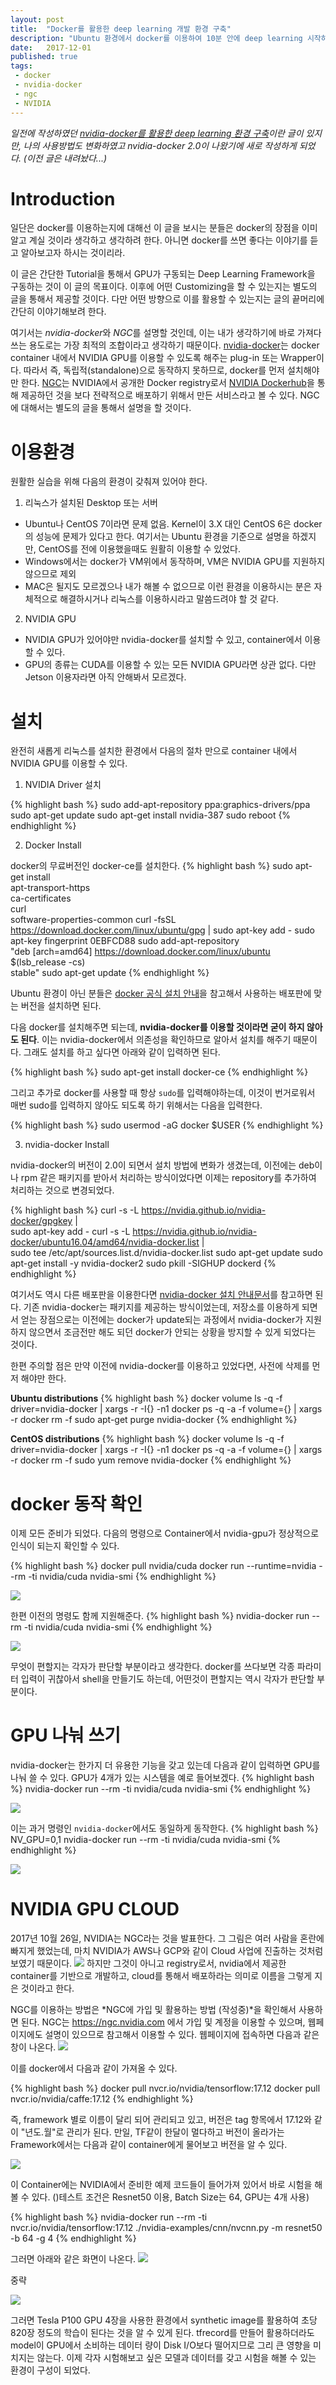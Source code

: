 ```yaml
---
layout: post
title:  "Docker를 활용한 deep learning 개발 환경 구축"
description: "Ubuntu 환경에서 docker를 이용하여 10분 안에 deep learning 시작하기"
date:   2017-12-01
published: true
tags:
 - docker
 - nvidia-docker
 - ngc
 - NVIDIA
---
```


*일전에 작성하였던 [nvidia-docker를 활용한 deep learning 환경 구축]()이란 글이 있지만,
나의 사용방법도 변화하였고 nvidia-docker 2.0이 나왔기에 새로 작성하게 되었다. (이전 글은 내려놨다...)*

# Introduction
일단은 docker를 이용하는지에 대해선 이 글을 보시는 분들은 docker의 장점을 이미 알고 계실 것이라 생각하고 생각하려 한다. 아니면 docker를 쓰면 좋다는 이야기를 듣고 알아보고자 하시는 것이리라.

이 글은 간단한 Tutorial을 통해서 GPU가 구동되는 Deep Learning Framework을 구동하는 것이 이 글의 목표이다.
이후에 어떤 Customizing을 할 수 있는지는 별도의 글을 통해서 제공할 것이다. 다만 어떤 방향으로 이를 활용할 수 있는지는 글의 끝머리에 간단히 이야기해보려 한다.

여기서는 *nvidia-docker*와 *NGC*를 설명할 것인데, 이는 내가 생각하기에 바로 가져다 쓰는 용도로는 가장 최적의 조합이라고 생각하기 때문이다.
[nvidia-docker](https://github.com/NVIDIA/nvidia-docker)는 docker container 내에서 NVIDIA GPU를 이용할 수 있도록 해주는 plug-in 또는 Wrapper이다. 따라서  즉, 독립적(standalone)으로 동작하지 못하므로, docker를 먼저 설치해야만 한다. [NGC](https://ngc.nvidia.com/signin/email)는 NVIDIA에서 공개한 Docker registry로서 [NVIDIA Dockerhub](https://hub.docker.com/u/nvidia/)을 통해 제공하던 것을 보다 전략적으로 배포하기 위해서 만든 서비스라고 볼 수 있다. NGC에 대해서는 별도의 글을 통해서 설명을 할 것이다.

# 이용환경

원활한 실습을 위해 다음의 환경이 갖춰져 있어야 한다.

1. 리눅스가 설치된 Desktop 또는 서버
  - Ubuntu나 CentOS 7이라면 문제 없음. Kernel이 3.X 대인 CentOS 6은 docker의 성능에 문제가 있다고 한다.
    여기서는 Ubuntu 환경을 기준으로 설명을 하겠지만, CentOS를 전에 이용했을때도 원활히 이용할 수 있었다.
  - Windows에서는 docker가 VM위에서 동작하며, VM은 NVIDIA GPU를 지원하지 않으므로 제외
  - MAC은 될지도 모르겠으나 내가 해볼 수 없으므로 이런 환경을 이용하시는 분은 자체적으로 해결하시거나 리눅스를 이용하시라고 말씀드려야 할 것 같다.
2. NVIDIA GPU
  - NVIDIA GPU가 있어야만 nvidia-docker를 설치할 수 있고, container에서 이용할 수 있다.
  - GPU의 종류는 CUDA를 이용할 수 있는 모든 NVIDIA GPU라면 상관 없다. 다만 Jetson 이용자라면 아직 안해봐서 모르겠다.

# 설치

완전히 새롭게 리눅스를 설치한 환경에서 다음의 절차 만으로 container 내에서 NVIDIA GPU를 이용할 수 있다.

1. NVIDIA Driver 설치

{% highlight bash %}
sudo add-apt-repository ppa:graphics-drivers/ppa
sudo apt-get update
sudo apt-get install nvidia-387
sudo reboot
{% endhighlight %}

2. Docker Install

docker의 무료버전인 docker-ce를 설치한다.
{% highlight bash %}
sudo apt-get install \
    apt-transport-https \
    ca-certificates \
    curl \
    software-properties-common
curl -fsSL https://download.docker.com/linux/ubuntu/gpg | sudo apt-key add -
sudo apt-key fingerprint 0EBFCD88
sudo add-apt-repository \
   "deb [arch=amd64] https://download.docker.com/linux/ubuntu \
   $(lsb_release -cs) \
   stable"
sudo apt-get update
{% endhighlight %}

Ubuntu 환경이 아닌 분들은 [docker 공식 설치 안내](https://docs.docker.com/engine/installation/linux/docker-ce/ubuntu/#set-up-the-repository)을 참고해서 사용하는 배포판에 맞는 버전을 설치하면 된다.

다음 docker를 설치해주면 되는데, **nvidia-docker를 이용할 것이라면 굳이 하지 않아도 된다**. 이는 nvidia-docker에서 의존성을 확인하므로 알아서 설치를 해주기 때문이다. 그래도 설치를 하고 싶다면 아래와 같이 입력하면 된다.

{% highlight bash %}
sudo apt-get install docker-ce
{% endhighlight %}

그리고 추가로 docker를 사용할 때 항상 ```sudo```를 입력해야하는데, 이것이 번거로워서 매번 sudo를 입력하지 않아도 되도록 하기 위해서는 다음을 입력한다.

{% highlight bash %}
sudo usermod -aG docker $USER
{% endhighlight %}

3. nvidia-docker Install

nvidia-docker의 버전이 2.0이 되면서 설치 방법에 변화가 생겼는데,
이전에는 deb이나 rpm 같은 패키지를 받아서 처리하는 방식이었다면 이제는 repository를 추가하여 처리하는 것으로 변경되었다.

{% highlight bash %}
curl -s -L https://nvidia.github.io/nvidia-docker/gpgkey | \
  sudo apt-key add -
curl -s -L https://nvidia.github.io/nvidia-docker/ubuntu16.04/amd64/nvidia-docker.list | \
  sudo tee /etc/apt/sources.list.d/nvidia-docker.list
sudo apt-get update
sudo apt-get install -y nvidia-docker2
sudo pkill -SIGHUP dockerd
{% endhighlight %}

여기서도 역시 다른 배포판을 이용한다면 [nvidia-docker 설치 안내문서](https://nvidia.github.io/nvidia-docker/)를 참고하면 된다. 기존 nvidia-docker는 패키지를 제공하는 방식이었는데, 저장소를 이용하게 되면서 얻는 장점으로는 이전에는 docker가 update되는 과정에서 nvidia-docker가 지원하지 않으면서 조금전만 해도 되던 docker가 안되는 상황을 방지할 수 있게 되었다는 것이다.

한편 주의할 점은 만약 이전에 nvidia-docker를 이용하고 있었다면, 사전에 삭제를 먼저 해야만 한다.

**Ubuntu distributions**
{% highlight bash %}
docker volume ls -q -f driver=nvidia-docker | xargs -r -I{} -n1 docker ps -q -a -f volume={} | xargs -r docker rm -f
sudo apt-get purge nvidia-docker
{% endhighlight %}

**CentOS distributions**
{% highlight bash %}
docker volume ls -q -f driver=nvidia-docker | xargs -r -I{} -n1 docker ps -q -a -f volume={} | xargs -r docker rm -f
sudo yum remove nvidia-docker
{% endhighlight %}

# docker 동작 확인

이제 모든 준비가 되었다. 다음의 명령으로 Container에서 nvidia-gpu가 정상적으로 인식이 되는지 확인할 수 있다.

{% highlight bash %}
docker pull nvidia/cuda
docker run --runtime=nvidia --rm -ti nvidia/cuda nvidia-smi
{% endhighlight %}

<img class="col two center" src="/images/201712/docker-nvidia-smi.png"/>

한편 이전의 명령도 함께 지원해준다.
{% highlight bash %}
nvidia-docker run --rm -ti nvidia/cuda nvidia-smi
{% endhighlight %}

<img class="col two center" src="/images/201712/nvidia-docker-smi.png"/>

무엇이 편할지는 각자가 판단할 부분이라고 생각한다. docker를 쓰다보면 각종 파라미터 입력이 귀찮아서 shell을 만들기도 하는데, 어떤것이 편할지는 역시 각자가 판단할 부분이다.

# GPU 나눠 쓰기
nvidia-docker는 한가지 더 유용한 기능을 갖고 있는데 다음과 같이 입력하면 GPU를 나눠 쓸 수 있다. GPU가 4개가 있는 시스템을 예로 들어보겠다.
{% highlight bash %}
nvidia-docker run --rm -ti nvidia/cuda nvidia-smi
{% endhighlight %}

<img class="col two center" src="/images/201712/nvidia-docker-4gpu.png"/>

이는 과거 명령인 ```nvidia-docker```에서도 동일하게 동작한다.
{% highlight bash %}
NV_GPU=0,1 nvidia-docker run --rm -ti nvidia/cuda nvidia-smi
{% endhighlight %}

<img class="col two center" src="/images/201712/nvidia-docker-2gpu.png"/>

# NVIDIA GPU CLOUD
2017년 10월 26일, NVIDIA는 NGC라는 것을 발표한다. 그 그림은 여러 사람을 혼란에 빠지게 했었는데, 마치 NVIDIA가 AWS나 GCP와 같이 Cloud 사업에 진출하는 것처럼 보였기 때문이다.
<img class="col two center" src="/images/201712/NVIDIA GPU Cloud for Deep Learning, HPC Applications and HPC Visualization.png"/>
하지만 그것이 아니고 registry로서, nvidia에서 제공한 container를 기반으로 개발하고, cloud를 통해서 배포하라는 의미로 이름을 그렇게 지은 것이라고 한다.

NGC를 이용하는 방법은 *NGC에 가입 및 활용하는 방법 (작성중)*을 확인해서 사용하면 된다. NGC는 https://ngc.nvidia.com 에서 가입 및 계정을 이용할 수 있으며, 웹페이지에도 설명이 있으므로 참고해서 이용할 수 있다. 웹페이지에 접속하면 다음과 같은 창이 나온다.
<img class="col two center" src="/images/201712/ngc-intro.png"/>

이를 docker에서 다음과 같이 가져올 수 있다.

{% highlight bash %}
docker pull nvcr.io/nvidia/tensorflow:17.12
docker pull nvcr.io/nvidia/caffe:17.12
{% endhighlight %}

즉, framework 별로 이름이 달리 되어 관리되고 있고, 버전은 tag 항목에서 17.12와 같이 "년도.월"로 관리가 된다. 만일, TF같이 한달이 멀다하고 버전이 올라가는 Framework에서는 다음과 같이 container에게 물어보고 버전을 알 수 있다.

<img class="col center" src="/images/201712/ngc-tf-version.png"/>

이 Container에는 NVIDIA에서 준비한 예제 코드들이 들어가져 있어서 바로 시험을 해볼 수 있다. ()테스트 조건은 Resnet50 이용, Batch Size는 64, GPU는 4개 사용)

{% highlight bash %}
nvidia-docker run --rm -ti nvcr.io/nvidia/tensorflow:17.12 ./nvidia-examples/cnn/nvcnn.py -m resnet50 -b 64 -g 4
{% endhighlight %}

그러면 아래와 같은 화면이 나온다.
<img class="col two center" src="/images/201712/tf-test-start.png"/>
<p class="center">중략</p>
<img class="col two center" src="/images/201712/tf-test-end.png"/>

그러면 Tesla P100 GPU 4장을 사용한 환경에서 synthetic image를 활용하여 초당 820장 정도의 학습이 된다는 것을 알 수 있게 된다. tfrecord를 만들어 활용하더라도 model이 GPU에서 소비하는 데이터 량이 Disk I/O보다 떨어지므로 그리 큰 영향을 미치지는 않는다.
이제 각자 시험해보고 싶은 모델과 데이터를 갖고 시험을 해볼 수 있는 환경이 구성이 되었다.

<br/>
